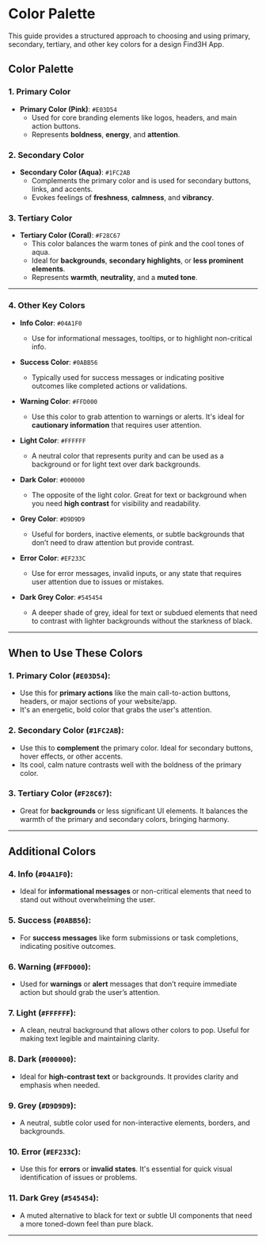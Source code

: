 # Color Palette

This guide provides a structured approach to choosing and using primary, secondary, tertiary, and other key colors for a design Find3H App.

## Color Palette

### 1. Primary Color
- **Primary Color (Pink)**: `#E03D54`
    - Used for core branding elements like logos, headers, and main action buttons.
    - Represents **boldness**, **energy**, and **attention**.

### 2. Secondary Color
- **Secondary Color (Aqua)**: `#1FC2AB`
    - Complements the primary color and is used for secondary buttons, links, and accents.
    - Evokes feelings of **freshness**, **calmness**, and **vibrancy**.

### 3. Tertiary Color
- **Tertiary Color (Coral)**: `#F28C67`
    - This color balances the warm tones of pink and the cool tones of aqua.
    - Ideal for **backgrounds**, **secondary highlights**, or **less prominent elements**.
    - Represents **warmth**, **neutrality**, and a **muted tone**.

---

### 4. Other Key Colors

- **Info Color**: `#04A1F0`
    - Use for informational messages, tooltips, or to highlight non-critical info.

- **Success Color**: `#0ABB56`
    - Typically used for success messages or indicating positive outcomes like completed actions or validations.

- **Warning Color**: `#FFD000`
    - Use this color to grab attention to warnings or alerts. It's ideal for **cautionary information** that requires user attention.

- **Light Color**: `#FFFFFF`
    - A neutral color that represents purity and can be used as a background or for light text over dark backgrounds.

- **Dark Color**: `#000000`
    - The opposite of the light color. Great for text or background when you need **high contrast** for visibility and readability.

- **Grey Color**: `#D9D9D9`
    - Useful for borders, inactive elements, or subtle backgrounds that don’t need to draw attention but provide contrast.

- **Error Color**: `#EF233C`
    - Use for error messages, invalid inputs, or any state that requires user attention due to issues or mistakes.

- **Dark Grey Color**: `#545454`
    - A deeper shade of grey, ideal for text or subdued elements that need to contrast with lighter backgrounds without the starkness of black.

---

## When to Use These Colors

### 1. **Primary Color** (`#E03D54`):
   - Use this for **primary actions** like the main call-to-action buttons, headers, or major sections of your website/app.
   - It's an energetic, bold color that grabs the user's attention.

### 2. **Secondary Color** (`#1FC2AB`):
   - Use this to **complement** the primary color. Ideal for secondary buttons, hover effects, or other accents.
   - Its cool, calm nature contrasts well with the boldness of the primary color.

### 3. **Tertiary Color** (`#F28C67`):
   - Great for **backgrounds** or less significant UI elements. It balances the warmth of the primary and secondary colors, bringing harmony.

---

## Additional Colors

### 4. **Info** (`#04A1F0`):
   - Ideal for **informational messages** or non-critical elements that need to stand out without overwhelming the user.

### 5. **Success** (`#0ABB56`):
   - For **success messages** like form submissions or task completions, indicating positive outcomes.

### 6. **Warning** (`#FFD000`):
   - Used for **warnings** or **alert** messages that don’t require immediate action but should grab the user’s attention.

### 7. **Light** (`#FFFFFF`):
   - A clean, neutral background that allows other colors to pop. Useful for making text legible and maintaining clarity.

### 8. **Dark** (`#000000`):
   - Ideal for **high-contrast text** or backgrounds. It provides clarity and emphasis when needed.

### 9. **Grey** (`#D9D9D9`):
   - A neutral, subtle color used for non-interactive elements, borders, and backgrounds.

### 10. **Error** (`#EF233C`):
   - Use this for **errors** or **invalid states**. It's essential for quick visual identification of issues or problems.

### 11. **Dark Grey** (`#545454`):
   - A muted alternative to black for text or subtle UI components that need a more toned-down feel than pure black.

---
